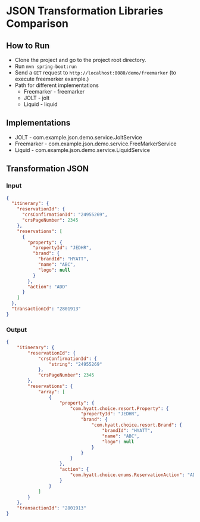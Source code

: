 # JSON Transformation Libraries Comparison

## How to Run
* Clone the project and go to the project root directory.
* Run `mvn spring-boot:run`
* Send a `GET` request to `http://localhost:8080/demo/freemarker` (to execute freemerker example.)
* Path for different implementations
    * Freemarker - freemarker
    * JOLT - jolt
    * Liquid - liquid
## Implementations
* JOLT - com.example.json.demo.service.JoltService
* Freemarker - com.example.json.demo.service.FreeMarkerService
* Liquid - com.example.json.demo.service.LiquidService

## Transformation JSON

### Input

```json
{
  "itinerary": {
    "reservationId": {
      "crsConfirmationId": "24955269",
      "crsPageNumber": 2345
    },
    "reservations": [
      {
        "property": {
          "propertyId": "JEDHR",
          "brand": {
            "brandId": "HYATT",
            "name": "ABC",
            "logo": null
          }
        },
        "action": "ADD"
      }
    ]
  },
  "transactionId": "2801913"
}
```

### Output

```json
{
    "itinerary": {
        "reservationId": {
            "crsConfirmationId": {
                "string": "24955269"
            },
            "crsPageNumber": 2345
        },
        "reservations": {
            "array": [
                {
                    "property": {
                        "com.hyatt.choice.resort.Property": {
                            "propertyId": "JEDHR",
                            "brand": {
                                "com.hyatt.choice.resort.Brand": {
                                    "brandId": "HYATT",
                                    "name": "ABC",
                                    "logo": null
                                }
                            }
                        }
                    },
                    "action": {
                        "com.hyatt.choice.enums.ReservationAction": "ADD"
                    }
                }
            ]
        }
    },
    "transactionId": "2801913"
}
```